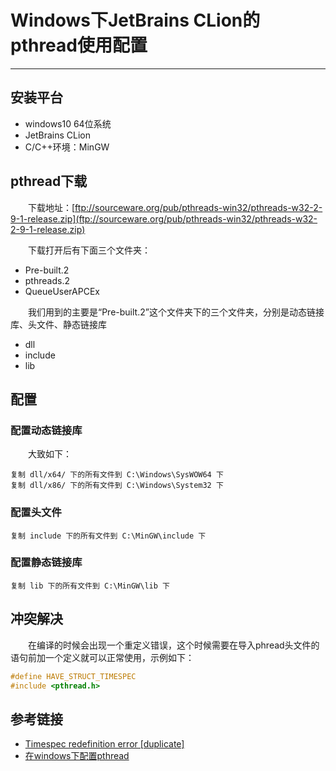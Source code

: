 # Windows下JetBrains CLion的pthread使用配置
***
## 安装平台
- windows10 64位系统
- JetBrains CLion
- C/C++环境：MinGW

## pthread下载
&ensp;&ensp;&ensp;&ensp;下载地址：[ftp://sourceware.org/pub/pthreads-win32/pthreads-w32-2-9-1-release.zip](ftp://sourceware.org/pub/pthreads-win32/pthreads-w32-2-9-1-release.zip)

&ensp;&ensp;&ensp;&ensp;下载打开后有下面三个文件夹：

- Pre-built.2
- pthreads.2
- QueueUserAPCEx


&ensp;&ensp;&ensp;&ensp;我们用到的主要是“Pre-built.2”这个文件夹下的三个文件夹，分别是动态链接库、头文件、静态链接库

- dll
- include
- lib


## 配置
### 配置动态链接库
&ensp;&ensp;&ensp;&ensp;大致如下：

```
复制 dll/x64/ 下的所有文件到 C:\Windows\SysWOW64 下
复制 dll/x86/ 下的所有文件到 C:\Windows\System32 下
```

### 配置头文件
```
复制 include 下的所有文件到 C:\MinGW\include 下
```

### 配置静态链接库
```
复制 lib 下的所有文件到 C:\MinGW\lib 下
```

## 冲突解决
&ensp;&ensp;&ensp;&ensp;在编译的时候会出现一个重定义错误，这个时候需要在导入phread头文件的语句前加一个定义就可以正常使用，示例如下：

```c
#define HAVE_STRUCT_TIMESPEC
#include <pthread.h>
```

## 参考链接
- [Timespec redefinition error [duplicate]](https://stackoverflow.com/questions/33557506/timespec-redefinition-error)
- [在windows下配置pthread](https://blog.csdn.net/qianchenglenger/article/details/16907821?utm_medium=distribute.pc_relevant.none-task-blog-baidujs-1)